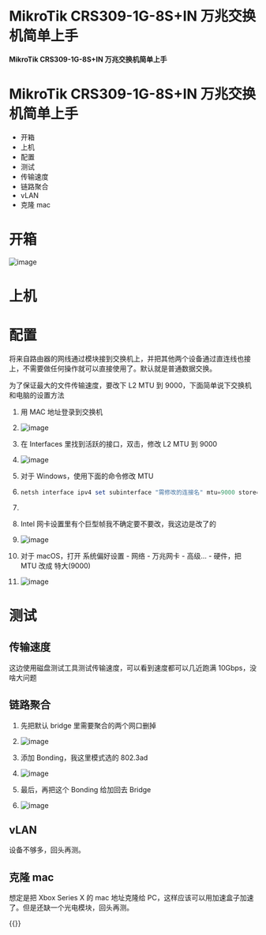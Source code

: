 # MikroTik CRS309-1G-8S+IN 万兆交换机简单上手

**MikroTik CRS309-1G-8S+IN 万兆交换机简单上手**
<!--more-->
# MikroTik CRS309-1G-8S+IN 万兆交换机简单上手

- 开箱
- 上机
- 配置
- 测试
- 传输速度
- 链路聚合
- vLAN
- 克隆 mac

# 开箱

![image](https://blog.mitsea.com/_next/image?url=https%3A%2F%2Fsuper-static-assets.s3.amazonaws.com%2F59ea3481-3c03-4796-bf0e-e1412a7a7836%2Fimages%2Fb13cbb87-264e-42a9-a002-357a88c38b8e.jpeg&w=3840&q=100)

# 上机

# 配置

将来自路由器的网线通过模块接到交换机上，并把其他两个设备通过直连线也接上，不需要做任何操作就可以直接使用了。默认就是普通数据交换。

为了保证最大的文件传输速度，要改下 L2 MTU 到 9000，下面简单说下交换机和电脑的设置方法

1. 用 MAC 地址登录到交换机

2. ![image](https://blog.mitsea.com/_next/image?url=https%3A%2F%2Fsuper-static-assets.s3.amazonaws.com%2F59ea3481-3c03-4796-bf0e-e1412a7a7836%2Fimages%2F1895d689-6ab2-4df9-884d-e6fef562152c.png&w=3840&q=100)

3. 在 Interfaces 里找到活跃的接口，双击，修改 L2 MTU 到 9000

4. ![image](https://blog.mitsea.com/_next/image?url=https%3A%2F%2Fsuper-static-assets.s3.amazonaws.com%2F59ea3481-3c03-4796-bf0e-e1412a7a7836%2Fimages%2F25359af7-252e-4ec9-a7b1-fd3cf1b7b403.png&w=3840&q=100)

5. 对于 Windows，使用下面的命令修改 MTU

6. ```powershell
   netsh interface ipv4 set subinterface "需修改的连接名" mtu=9000 store=persistent
   ```

7. 

8.  Intel 网卡设置里有个巨型帧我不确定要不要改，我这边是改了的

9. ![image](https://blog.mitsea.com/_next/image?url=https%3A%2F%2Fsuper-static-assets.s3.amazonaws.com%2F59ea3481-3c03-4796-bf0e-e1412a7a7836%2Fimages%2F872d9654-0f54-4ff2-8d00-db5279535e3b.png&w=3840&q=100)

10. 对于 macOS，打开 系统偏好设置 - 网络 - 万兆网卡 - 高级... - 硬件，把 MTU 改成 特大(9000)

11. ![image](https://blog.mitsea.com/_next/image?url=https%3A%2F%2Fsuper-static-assets.s3.amazonaws.com%2F59ea3481-3c03-4796-bf0e-e1412a7a7836%2Fimages%2F35177b7e-acf1-4704-8b40-9be3a9d0a982.png&w=3840&q=100)

# 测试

## 传输速度

这边使用磁盘测试工具测试传输速度，可以看到速度都可以几近跑满 10Gbps，没啥大问题

## 链路聚合

1. 先把默认 bridge 里需要聚合的两个网口删掉

2. ![image](https://blog.mitsea.com/_next/image?url=https%3A%2F%2Fsuper-static-assets.s3.amazonaws.com%2F59ea3481-3c03-4796-bf0e-e1412a7a7836%2Fimages%2F88b1ed88-db7f-4289-a7b2-0a12b999d770.png&w=3840&q=100)

3. 添加 Bonding，我这里模式选的 802.3ad

4. ![image](https://blog.mitsea.com/_next/image?url=https%3A%2F%2Fsuper-static-assets.s3.amazonaws.com%2F59ea3481-3c03-4796-bf0e-e1412a7a7836%2Fimages%2F2863e58f-2cf2-4e45-baff-1e98ca53da51.png&w=3840&q=100)

5. 最后，再把这个 Bonding 给加回去 Bridge

6. ![image](https://blog.mitsea.com/_next/image?url=https%3A%2F%2Fsuper-static-assets.s3.amazonaws.com%2F59ea3481-3c03-4796-bf0e-e1412a7a7836%2Fimages%2F72dcf1bb-ac0b-40e8-913a-e6ceb3402d5f.png&w=3840&q=100)

## vLAN

设备不够多，回头再测。

## 克隆 mac

想定是把 Xbox Series X 的 mac 地址克隆给 PC，这样应该可以用加速盒子加速了。但是还缺一个光电模块，回头再测。

{{<music url="https://cdn.jsdelivr.net/gh/ybrc/ybrc.github.io@Music/ybc5.mp3" name="" artist="Mr·Yang" cover="https://cdn.jsdelivr.net/gh/ybrc/ybrc.github.io@img/avatar.png" fixed="true" volume="100" loop="all" autoplay="true" preload="auto" >}}
